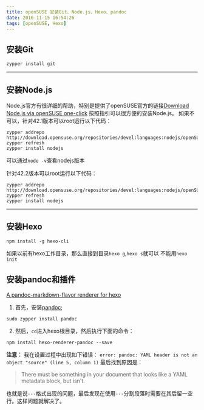 ```yaml
---
title: openSUSE 安装Git、Node.js、Hexo、pandoc
date: 2016-11-15 16:54:26
tags: [openSUSE, Hexo]
---
```


## 安装Git
`zypper install git`

---

## 安装Node.js
Node.js官方有很详细的帮助，特别是提供了openSUSE官方的链接[Download Node.js via openSUSE one-click](http://software.opensuse.org/download.html?project=devel%3Alanguages%3Anodejs&package=nodejs)
按照指引可以很方便的安装Node.js。
如果不可以，针对42.1版本可以root运行以下代码：
```
zypper addrepo http://download.opensuse.org/repositories/devel:languages:nodejs/openSUSE_Leap_42.1/devel:languages:nodejs.repo
zypper refresh
zypper install nodejs
```
可以通过`node -v`查看nodejs版本

针对42.2版本可以root运行以下代码：
```
zypper addrepo http://download.opensuse.org/repositories/devel:languages:nodejs/openSUSE_Leap_42.2/devel:languages:nodejs.repo
zypper refresh
zypper install nodejs
```

---

## 安装Hexo
`npm install -g hexo-cli`


如果以前有hexo工作目录，那么直接到目录`hexo g`,`hexo s`就可以
不能用`hexo init`


## 安装pandoc和插件
[A pandoc-markdown-flavor renderer for hexo](https://github.com/wzpan/hexo-renderer-pandoc)

1. 首先，安装[pandoc](http://pandoc.org);
```
sudo zypper install pandoc
```
2. 然后，`cd`进入hexo根目录，然后执行下面的命令：
```
npm install hexo-renderer-pandoc --save
```

**注意：**
我在设置过程中出现如下错误：
`error: pandoc: YAML header is not an object "source" (line 5, column 1)`
最后找到原因是：

> There must be something in your document that looks like a YAML metadata block, but isn't.

也就是说`---`格式出现的问题，最后发现在使用`---`分割段落时需要在其后留一空行。这样问题就解决了。



